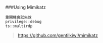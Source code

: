 ###Using Mimikatz
```
重開機會就失效
privilege::debug    
ts::multirdp    
```
> https://github.com/gentilkiwi/mimikatz